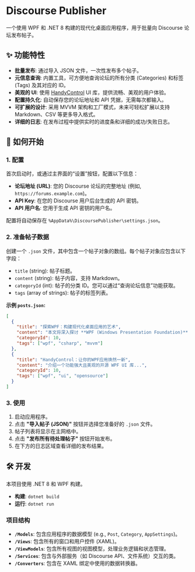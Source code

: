 # Discourse Publisher

一个使用 WPF 和 .NET 8 构建的现代化桌面应用程序，用于批量向 Discourse 论坛发布帖子。

## ✨ 功能特性

- **批量发布**: 通过导入 JSON 文件，一次性发布多个帖子。
- **元信息查询**: 内置工具，可方便地查询论坛的所有分类 (Categories) 和标签 (Tags) 及其对应的 ID。
- **美观的 UI**: 使用 [HandyControl](https://handyorg.github.io/handycontrol/) UI 库，提供流畅、美观的用户体验。
- **配置持久化**: 自动保存您的论坛地址和 API 凭据，无需每次都输入。
- **可扩展的设计**: 采用 MVVM 架构和工厂模式，未来可轻松扩展以支持 Markdown、CSV 等更多导入格式。
- **详细的日志**: 在发布过程中提供实时的进度条和详细的成功/失败日志。

## 🚀 如何开始

### 1. 配置

首次启动时，或通过主界面的“设置”按钮，配置以下信息：

- **论坛地址 (URL)**: 您的 Discourse 论坛的完整地址 (例如, `https://forums.example.com`)。
- **API Key**: 在您的 Discourse 用户后台生成的 API 密钥。
- **API 用户名**: 您用于生成 API 密钥的用户名。

配置将自动保存在 `%AppData%\DiscoursePublisher\settings.json`。

### 2. 准备帖子数据

创建一个 `.json` 文件，其中包含一个帖子对象的数组。每个帖子对象应包含以下字段：

- `title` (string): 帖子标题。
- `content` (string): 帖子内容，支持 Markdown。
- `categoryId` (int): 帖子的分类 ID。您可以通过“查询论坛信息”功能获取。
- `tags` (array of strings): 帖子的标签列表。

**示例 `posts.json`:**
```json
[
  {
    "title": "探索WPF：构建现代化桌面应用的艺术",
    "content": "本文将深入探讨 **WPF (Windows Presentation Foundation)** 的核心概念...",
    "categoryId": 10,
    "tags": ["wpf", "csharp", "mvvm"]
  },
  {
    "title": "HandyControl：让你的WPF应用焕然一新",
    "content": "介绍一个功能强大且美观的开源 WPF UI 库...",
    "categoryId": 10,
    "tags": ["wpf", "ui", "opensource"]
  }
]
```

### 3. 使用

1.  启动应用程序。
2.  点击 **"导入帖子 (JSON)"** 按钮并选择您准备好的 `.json` 文件。
3.  帖子列表将显示在主网格中。
4.  点击 **"发布所有待处理帖子"** 按钮开始发布。
5.  在下方的日志区域查看详细的发布结果。

## 🛠️ 开发

本项目使用 .NET 8 和 WPF 构建。

- **构建**: `dotnet build`
- **运行**: `dotnet run`

### 项目结构

- **`/Models`**: 包含应用程序的数据模型 (e.g., `Post`, `Category`, `AppSettings`)。
- **`/Views`**: 包含所有的窗口和用户控件 (XAML)。
- **`/ViewModels`**: 包含所有视图的视图模型，处理业务逻辑和状态管理。
- **`/Services`**: 包含与外部服务（如 Discourse API、文件系统）交互的类。
- **`/Converters`**: 包含在 XAML 绑定中使用的数据转换器。
